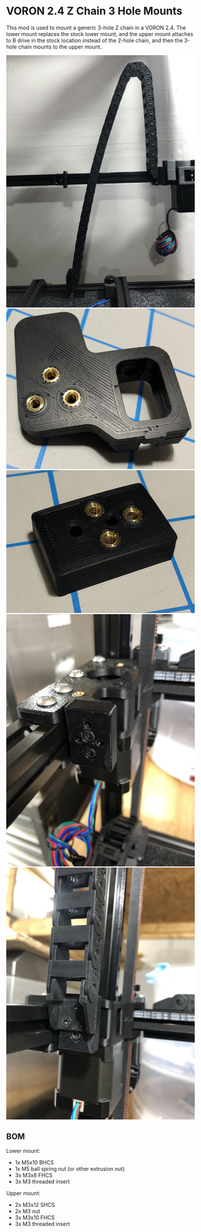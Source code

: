 VORON 2.4 Z Chain 3 Hole Mounts
===============================

This mod is used to mount a generic 3-hole Z chain in a VORON 2.4.  The lower mount replaces the stock lower mount,
and the upper mount attaches to B drive in the stock location instead of the 2-hole chain, and then the 3-hole chain
mounts to the upper mount.

![Z Chain](z_chain.jpg)
![Lower Mount Inserts](lower_mount_inserts.jpg)
![Upper Mount Inserts](upper_mount_inserts.jpg)
![Upper Mount](upper_mount.jpg)
![Upper Mount With Chain](upper_mount_with_chain.jpg)

BOM
---

Lower mount:
- 1x M5x10 BHCS
- 1x M5 ball spring nut (or other extrusion nut)
- 3x M3x8 FHCS
- 3x M3 threaded insert

Upper mount:
- 2x M3x12 SHCS
- 2x M3 nut
- 3x M3x10 FHCS
- 3x M3 threaded insert
